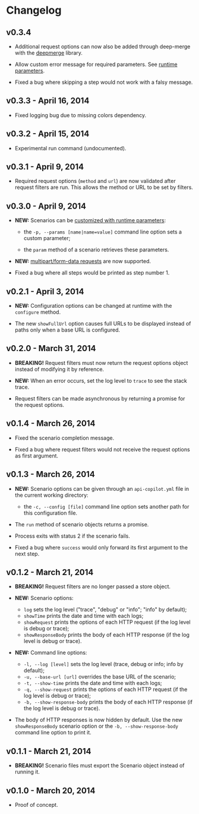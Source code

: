 # Changelog

## v0.3.4

* Additional request options can now also be added through deep-merge with the [deepmerge](https://github.com/nrf110/deepmerge) library.

* Allow custom error message for required parameters. See [runtime parameters](README.md#runtime-parameters).

* Fixed a bug where skipping a step would not work with a falsy message.

## v0.3.3 - April 16, 2014

* Fixed logging bug due to missing colors dependency.

## v0.3.2 - April 15, 2014

* Experimental run command (undocumented).

## v0.3.1 - April 9, 2014

* Required request options (`method` and `url`) are now validated after request filters are run.
  This allows the method or URL to be set by filters.

## v0.3.0 - April 9, 2014

* **NEW:** Scenarios can be [customized with runtime parameters](README.md#runtime-parameters):

  * the `-p, --params [name|name=value]` command line option sets a custom parameter;

  * the `param` method of a scenario retrieves these parameters.

* **NEW:** [multipart/form-data requests](README.md#multipart-form-data) are now supported.

* Fixed a bug where all steps would be printed as step number 1.

## v0.2.1 - April 3, 2014

* **NEW:** Configuration options can be changed at runtime with the `configure` method.

* The new `showFullUrl` option causes full URLs to be displayed instead of paths only when a base URL is configured.

## v0.2.0 - March 31, 2014

* **BREAKING!** Request filters must now return the request options object instead of modifying it by reference.

* **NEW:** When an error occurs, set the log level to `trace` to see the stack trace.

* Request filters can be made asynchronous by returning a promise for the request options.

## v0.1.4 - March 26, 2014

* Fixed the scenario completion message.

* Fixed a bug where request filters would not receive the request options as first argument.

## v0.1.3 - March 26, 2014

* **NEW:** Scenario options can be given through an `api-copilot.yml` file in the current working directory:

  * the `-c, --config [file]` command line option sets another path for this configuration file.

* The `run` method of scenario objects returns a promise.

* Process exits with status 2 if the scenario fails.

* Fixed a bug where `success` would only forward its first argument to the next step.

## v0.1.2 - March 21, 2014

* **BREAKING!** Request filters are no longer passed a store object.

* **NEW:** Scenario options:

  * `log` sets the log level ("trace", "debug" or "info"; "info" by default);
  * `showTime` prints the date and time with each logs;
  * `showRequest` prints the options of each HTTP request (if the log level is debug or trace);
  * `showResponseBody` prints the body of each HTTP response (if the log level is debug or trace).

* **NEW:** Command line options:

  * `-l, --log [level]` sets the log level (trace, debug or info; info by default);
  * `-u, --base-url [url]` overrides the base URL of the scenario;
  * `-t, --show-time` prints the date and time with each logs;
  * `-q, --show-request` prints the options of each HTTP request (if the log level is debug or trace);
  * `-b, --show-response-body` prints the body of each HTTP response (if the log level is debug or trace).

* The body of HTTP responses is now hidden by default. Use the new `showResponseBody` scenario option or the `-b, --show-response-body` command line option to print it.

## v0.1.1 - March 21, 2014

* **BREAKING!** Scenario files must export the Scenario object instead of running it.

## v0.1.0 - March 20, 2014

* Proof of concept.
